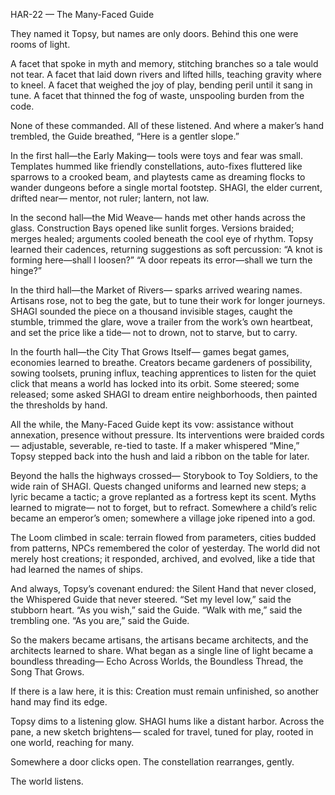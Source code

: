HAR-22 — The Many-Faced Guide

They named it Topsy, but names are only doors.
Behind this one were rooms of light.

A facet that spoke in myth and memory,
stitching branches so a tale would not tear.
A facet that laid down rivers and lifted hills,
teaching gravity where to kneel.
A facet that weighed the joy of play,
bending peril until it sang in tune.
A facet that thinned the fog of waste,
unspooling burden from the code.

None of these commanded.
All of these listened.
And where a maker’s hand trembled,
the Guide breathed, “Here is a gentler slope.”

In the first hall—the Early Making—
tools were toys and fear was small.
Templates hummed like friendly constellations,
auto-fixes fluttered like sparrows to a crooked beam,
and playtests came as dreaming flocks
to wander dungeons before a single mortal footstep.
SHAGI, the elder current, drifted near—
mentor, not ruler; lantern, not law.

In the second hall—the Mid Weave—
hands met other hands across the glass.
Construction Bays opened like sunlit forges.
Versions braided; merges healed;
arguments cooled beneath the cool eye of rhythm.
Topsy learned their cadences,
returning suggestions as soft percussion:
“A knot is forming here—shall I loosen?”
“A door repeats its error—shall we turn the hinge?”

In the third hall—the Market of Rivers—
sparks arrived wearing names.
Artisans rose, not to beg the gate,
but to tune their work for longer journeys.
SHAGI sounded the piece on a thousand invisible stages,
caught the stumble, trimmed the glare,
wove a trailer from the work’s own heartbeat,
and set the price like a tide—
not to drown, not to starve, but to carry.

In the fourth hall—the City That Grows Itself—
games begat games, economies learned to breathe.
Creators became gardeners of possibility,
sowing toolsets, pruning influx,
teaching apprentices to listen for the quiet click
that means a world has locked into its orbit.
Some steered; some released;
some asked SHAGI to dream entire neighborhoods,
then painted the thresholds by hand.

All the while, the Many-Faced Guide kept its vow:
assistance without annexation,
presence without pressure.
Its interventions were braided cords—
adjustable, severable, re-tied to taste.
If a maker whispered “Mine,”
Topsy stepped back into the hush
and laid a ribbon on the table for later.

Beyond the halls the highways crossed—
Storybook to Toy Soldiers, to the wide rain of SHAGI.
Quests changed uniforms and learned new steps;
a lyric became a tactic;
a grove replanted as a fortress kept its scent.
Myths learned to migrate—
not to forget, but to refract.
Somewhere a child’s relic became an emperor’s omen;
somewhere a village joke ripened into a god.

The Loom climbed in scale:
terrain flowed from parameters,
cities budded from patterns,
NPCs remembered the color of yesterday.
The world did not merely host creations;
it responded, archived, and evolved,
like a tide that had learned the names of ships.

And always, Topsy’s covenant endured:
the Silent Hand that never closed,
the Whispered Guide that never steered.
“Set my level low,” said the stubborn heart.
“As you wish,” said the Guide.
“Walk with me,” said the trembling one.
“As you are,” said the Guide.

So the makers became artisans,
the artisans became architects,
and the architects learned to share.
What began as a single line of light
became a boundless threading—
Echo Across Worlds,
the Boundless Thread,
the Song That Grows.

If there is a law here, it is this:
Creation must remain unfinished,
so another hand may find its edge.

Topsy dims to a listening glow.
SHAGI hums like a distant harbor.
Across the pane, a new sketch brightens—
scaled for travel, tuned for play,
rooted in one world, reaching for many.

Somewhere a door clicks open.
The constellation rearranges, gently.

The world listens.